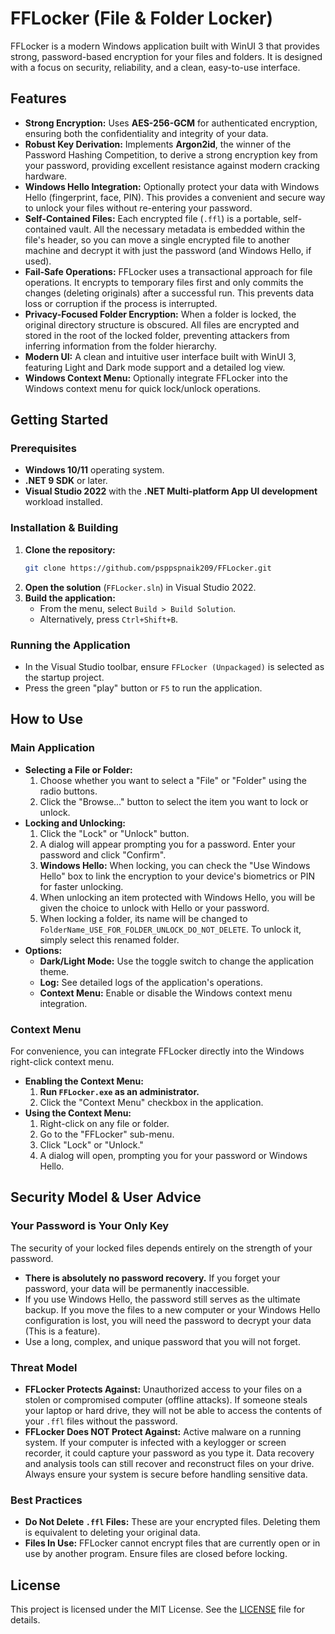 # FFLocker (File & Folder Locker)

FFLocker is a modern Windows application built with WinUI 3 that provides strong, password-based encryption for your files and folders. It is designed with a focus on security, reliability, and a clean, easy-to-use interface.

## Features

*   **Strong Encryption:** Uses **AES-256-GCM** for authenticated encryption, ensuring both the confidentiality and integrity of your data.
*   **Robust Key Derivation:** Implements **Argon2id**, the winner of the Password Hashing Competition, to derive a strong encryption key from your password, providing excellent resistance against modern cracking hardware.
*   **Windows Hello Integration:** Optionally protect your data with Windows Hello (fingerprint, face, PIN). This provides a convenient and secure way to unlock your files without re-entering your password.
*   **Self-Contained Files:** Each encrypted file (`.ffl`) is a portable, self-contained vault. All the necessary metadata is embedded within the file's header, so you can move a single encrypted file to another machine and decrypt it with just the password (and Windows Hello, if used).
*   **Fail-Safe Operations:** FFLocker uses a transactional approach for file operations. It encrypts to temporary files first and only commits the changes (deleting originals) after a successful run. This prevents data loss or corruption if the process is interrupted.
*   **Privacy-Focused Folder Encryption:** When a folder is locked, the original directory structure is obscured. All files are encrypted and stored in the root of the locked folder, preventing attackers from inferring information from the folder hierarchy.
*   **Modern UI:** A clean and intuitive user interface built with WinUI 3, featuring Light and Dark mode support and a detailed log view.
*   **Windows Context Menu:** Optionally integrate FFLocker into the Windows context menu for quick lock/unlock operations.

## Getting Started

### Prerequisites

*   **Windows 10/11** operating system.
*   **.NET 9 SDK** or later.
*   **Visual Studio 2022** with the **.NET Multi-platform App UI development** workload installed.

### Installation & Building

1.  **Clone the repository:**
    ```bash
    git clone https://github.com/psppspnaik209/FFLocker.git
    ```
2.  **Open the solution** (`FFLocker.sln`) in Visual Studio 2022.
3.  **Build the application:**
    *   From the menu, select `Build > Build Solution`.
    *   Alternatively, press `Ctrl+Shift+B`.

### Running the Application

*   In the Visual Studio toolbar, ensure `FFLocker (Unpackaged)` is selected as the startup project.
*   Press the green "play" button or `F5` to run the application.

## How to Use

### Main Application

*   **Selecting a File or Folder:**
    1.  Choose whether you want to select a "File" or "Folder" using the radio buttons.
    2.  Click the "Browse..." button to select the item you want to lock or unlock.
*   **Locking and Unlocking:**
    1.  Click the "Lock" or "Unlock" button.
    2.  A dialog will appear prompting you for a password. Enter your password and click "Confirm".
    3.  **Windows Hello:** When locking, you can check the "Use Windows Hello" box to link the encryption to your device's biometrics or PIN for faster unlocking.
    4.  When unlocking an item protected with Windows Hello, you will be given the choice to unlock with Hello or your password.
    5.  When locking a folder, its name will be changed to `FolderName_USE_FOR_FOLDER_UNLOCK_DO_NOT_DELETE`. To unlock it, simply select this renamed folder.
*   **Options:**
    *   **Dark/Light Mode:** Use the toggle switch to change the application theme.
    *   **Log:** See detailed logs of the application's operations.
    *   **Context Menu:** Enable or disable the Windows context menu integration.

### Context Menu

For convenience, you can integrate FFLocker directly into the Windows right-click context menu.

*   **Enabling the Context Menu:**
    1.  **Run `FFLocker.exe` as an administrator.**
    2.  Click the "Context Menu" checkbox in the application.
*   **Using the Context Menu:**
    1.  Right-click on any file or folder.
    2.  Go to the "FFLocker" sub-menu.
    3.  Click "Lock" or "Unlock."
    4.  A dialog will open, prompting you for your password or Windows Hello.

## Security Model & User Advice

### Your Password is Your Only Key

The security of your locked files depends entirely on the strength of your password. 
*   **There is absolutely no password recovery.** If you forget your password, your data will be permanently inaccessible.
*   If you use Windows Hello, the password still serves as the ultimate backup. If you move the files to a new computer or your Windows Hello configuration is lost, you will need the password to decrypt your data (This is a feature).
*   Use a long, complex, and unique password that you will not forget.

### Threat Model

*   **FFLocker Protects Against:** Unauthorized access to your files on a stolen or compromised computer (offline attacks). If someone steals your laptop or hard drive, they will not be able to access the contents of your `.ffl` files without the password.
*   **FFLocker Does NOT Protect Against:** Active malware on a running system. If your computer is infected with a keylogger or screen recorder, it could capture your password as you type it. Data recovery and analysis tools can still recover and reconstruct files on your drive. Always ensure your system is secure before handling sensitive data.

### Best Practices

*   **Do Not Delete `.ffl` Files:** These are your encrypted files. Deleting them is equivalent to deleting your original data.
*   **Files In Use:** FFLocker cannot encrypt files that are currently open or in use by another program. Ensure files are closed before locking.

## License

This project is licensed under the MIT License. See the [LICENSE](LICENSE) file for details.
